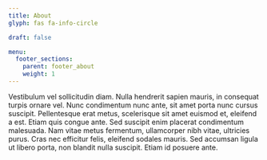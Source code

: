 ```yaml
---
title: About
glyph: fas fa-info-circle

draft: false

menu:
  footer_sections:
    parent: footer_about
    weight: 1
---
```


Vestibulum vel sollicitudin diam. Nulla hendrerit sapien mauris, in consequat turpis ornare vel.
Nunc condimentum nunc ante, sit amet porta nunc cursus suscipit. Pellentesque erat metus, scelerisque sit amet euismod
et, eleifend a est. Etiam quis congue ante. Sed suscipit enim placerat condimentum malesuada. Nam vitae metus fermentum,
ullamcorper nibh vitae, ultricies purus. Cras nec efficitur felis, eleifend sodales mauris. Sed accumsan ligula ut
libero porta, non blandit nulla suscipit. Etiam id posuere ante.

